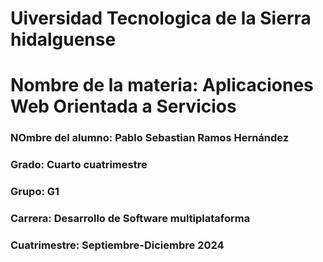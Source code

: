 
# Uiversidad Tecnologica de la Sierra hidalguense
# Nombre de la materia:  Aplicaciones Web Orientada a Servicios
### NOmbre del alumno:   Pablo Sebastian Ramos Hernández
### Grado:   Cuarto cuatrimestre
### Grupo:   G1
### Carrera: Desarrollo de Software multiplataforma
### Cuatrimestre: Septiembre-Diciembre 2024
